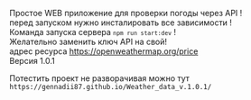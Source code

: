 Простое WEB приложение для проверки погоды через API ! <br/>
перед запуском нужно инсталировать все зависимости ! <br/>
Команда запуска сервера <code>`npm run start:dev`</code> ! <br/>
Желательно заменить ключ API на свой! <br/>
адрес ресурса https://openweathermap.org/price  <br/>
Версия 1.0.1 <br/>

Потестить проект не разворачивая можно тут `https://gennadii87.github.io/Weather_data_v.1.0.1/`
